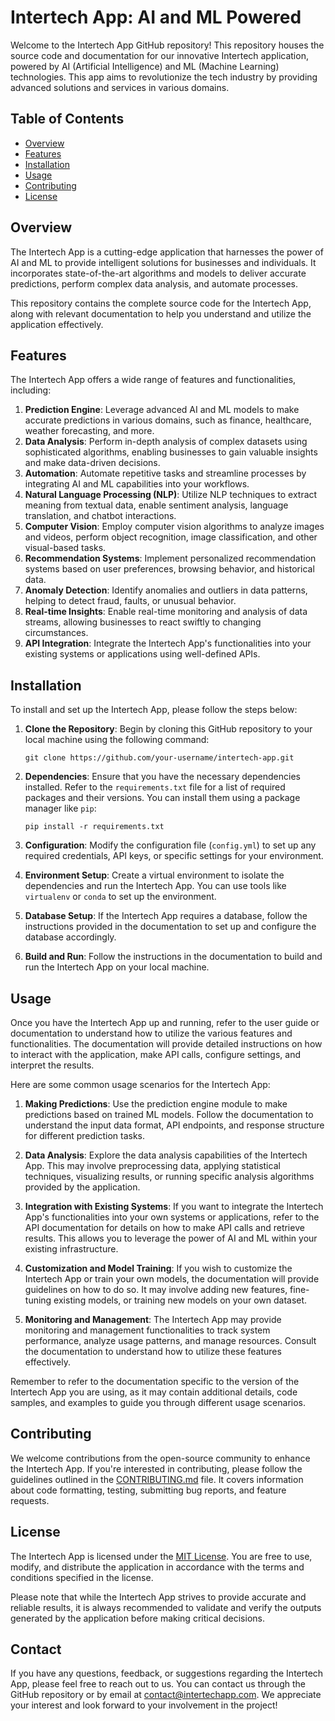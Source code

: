 # Intertech App: AI and ML Powered

Welcome to the Intertech App GitHub repository! This repository houses the source code and documentation for our innovative Intertech application, powered by AI (Artificial Intelligence) and ML (Machine Learning) technologies. This app aims to revolutionize the tech industry by providing advanced solutions and services in various domains.

## Table of Contents

- [Overview](#overview)
- [Features](#features)
- [Installation](#installation)
- [Usage](#usage)
- [Contributing](#contributing)
- [License](#license)

## Overview

The Intertech App is a cutting-edge application that harnesses the power of AI and ML to provide intelligent solutions for businesses and individuals. It incorporates state-of-the-art algorithms and models to deliver accurate predictions, perform complex data analysis, and automate processes.

This repository contains the complete source code for the Intertech App, along with relevant documentation to help you understand and utilize the application effectively.

## Features

The Intertech App offers a wide range of features and functionalities, including:

1. **Prediction Engine**: Leverage advanced AI and ML models to make accurate predictions in various domains, such as finance, healthcare, weather forecasting, and more.
2. **Data Analysis**: Perform in-depth analysis of complex datasets using sophisticated algorithms, enabling businesses to gain valuable insights and make data-driven decisions.
3. **Automation**: Automate repetitive tasks and streamline processes by integrating AI and ML capabilities into your workflows.
4. **Natural Language Processing (NLP)**: Utilize NLP techniques to extract meaning from textual data, enable sentiment analysis, language translation, and chatbot interactions.
5. **Computer Vision**: Employ computer vision algorithms to analyze images and videos, perform object recognition, image classification, and other visual-based tasks.
6. **Recommendation Systems**: Implement personalized recommendation systems based on user preferences, browsing behavior, and historical data.
7. **Anomaly Detection**: Identify anomalies and outliers in data patterns, helping to detect fraud, faults, or unusual behavior.
8. **Real-time Insights**: Enable real-time monitoring and analysis of data streams, allowing businesses to react swiftly to changing circumstances.
9. **API Integration**: Integrate the Intertech App's functionalities into your existing systems or applications using well-defined APIs.

## Installation

To install and set up the Intertech App, please follow the steps below:

1. **Clone the Repository**: Begin by cloning this GitHub repository to your local machine using the following command:

   ```
   git clone https://github.com/your-username/intertech-app.git
   ```

2. **Dependencies**: Ensure that you have the necessary dependencies installed. Refer to the `requirements.txt` file for a list of required packages and their versions. You can install them using a package manager like `pip`:

   ```
   pip install -r requirements.txt
   ```

3. **Configuration**: Modify the configuration file (`config.yml`) to set up any required credentials, API keys, or specific settings for your environment.

4. **Environment Setup**: Create a virtual environment to isolate the dependencies and run the Intertech App. You can use tools like `virtualenv` or `conda` to set up the environment.

5. **Database Setup**: If the Intertech App requires a database, follow the instructions provided in the documentation to set up and configure the database accordingly.

6. **Build and Run**: Follow the instructions in the documentation to build and run the Intertech App on your local machine.

## Usage

Once you have the Intertech App up and running, refer to the user guide or documentation to understand how to utilize the various features and functionalities. The documentation will provide detailed instructions on how to interact with
the application, make API calls, configure settings, and interpret the results.

Here are some common usage scenarios for the Intertech App:

1. **Making Predictions**: Use the prediction engine module to make predictions based on trained ML models. Follow the documentation to understand the input data format, API endpoints, and response structure for different prediction tasks.

2. **Data Analysis**: Explore the data analysis capabilities of the Intertech App. This may involve preprocessing data, applying statistical techniques, visualizing results, or running specific analysis algorithms provided by the application.

3. **Integration with Existing Systems**: If you want to integrate the Intertech App's functionalities into your own systems or applications, refer to the API documentation for details on how to make API calls and retrieve results. This allows you to leverage the power of AI and ML within your existing infrastructure.

4. **Customization and Model Training**: If you wish to customize the Intertech App or train your own models, the documentation will provide guidelines on how to do so. It may involve adding new features, fine-tuning existing models, or training new models on your own dataset.

5. **Monitoring and Management**: The Intertech App may provide monitoring and management functionalities to track system performance, analyze usage patterns, and manage resources. Consult the documentation to understand how to utilize these features effectively.

Remember to refer to the documentation specific to the version of the Intertech App you are using, as it may contain additional details, code samples, and examples to guide you through different usage scenarios.

## Contributing

We welcome contributions from the open-source community to enhance the Intertech App. If you're interested in contributing, please follow the guidelines outlined in the [CONTRIBUTING.md](https://github.com/KOSASIH/.github/blob/master/CONTRIBUTING.md) file. It covers information about code formatting, testing, submitting bug reports, and feature requests.

## License

The Intertech App is licensed under the [MIT License](LICENSE). You are free to use, modify, and distribute the application in accordance with the terms and conditions specified in the license.

Please note that while the Intertech App strives to provide accurate and reliable results, it is always recommended to validate and verify the outputs generated by the application before making critical decisions.

## Contact

If you have any questions, feedback, or suggestions regarding the Intertech App, please feel free to reach out to us. You can contact us through the GitHub repository or by email at [contact@intertechapp.com](mailto:contact@intertechapp.com). We appreciate your interest and look forward to your involvement in the project!
